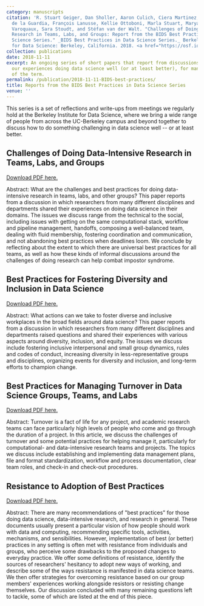 ```yaml
---
category: manuscripts
citation: 'R. Stuart Geiger, Dan Sholler, Aaron Culich, Ciera Martinez, Fernando Hoces
  de la Guardia, François Lanusse, Kellie Ottoboni, Marla Stuart, Maryam Vareth, Nelle
  Varoquaux, Sara Stoudt, and Stéfan van der Walt. "Challenges of Doing Data-Intensive
  Research in Teams, Labs, and Groups: Report from the BIDS Best Practices in Data
  Science Series." _BIDS Best Practices in Data Science Series._ Berkeley Institute
  for Data Science: Berkeley, California. 2018. <a href="https://osf.io/preprints/socarxiv/a7b3m/download">doi:10.31235/osf.io/a7b3m</a>'
collection: publications
date: 2018-11-11
excerpt: An ongoing series of short papers that report from discussions where we share
  our experiences doing data science well (or at least better), for many definitions
  of the term.
permalink: /publication/2018-11-11-BIDS-best-practices/
title: Reports from the BIDS Best Practices in Data Science Series
venue: ''
---
```


This series is a set of reflections and write-ups from meetings we regularly hold at the Berkeley Institute for Data Science, where we bring a wide range of people from across the UC-Berkeley campus and beyond together to discuss how to do something challenging in data science well -- or at least better.

## Challenges of Doing Data-Intensive Research in Teams, Labs, and Groups

<a href="https://osf.io/preprints/socarxiv/a7b3m/download">Download PDF here.</a>

Abstract: What are the challenges and best practices for doing data-intensive research in teams, labs, and other groups? This paper reports from a discussion in which researchers from many different disciplines and departments shared their experiences on doing data science in their domains. The issues we discuss range from the technical to the social, including issues with getting on the same computational stack, workflow and pipeline management, handoffs, composing a well-balanced team, dealing with fluid membership, fostering coordination and communication, and not abandoning best practices when deadlines loom. We conclude by reflecting about the extent to which there are universal best practices for all teams, as well as how these kinds of informal discussions around the challenges of doing research can help combat impostor syndrome.



## Best Practices for Fostering Diversity and Inclusion in Data Science

<a href="https://osf.io/preprints/socarxiv/8gsjz/download">Download PDF here.</a>

Abstract: What actions can we take to foster diverse and inclusive workplaces in the broad fields around data science? This paper reports from a discussion in which researchers from many different disciplines and departments raised questions and shared their experiences with various aspects around diversity, inclusion, and equity. The issues we discuss include fostering inclusive interpersonal and small group dynamics, rules and codes of conduct, increasing diversity in less-representative groups and disciplines, organizing events for diversity and inclusion, and long-term efforts to champion change.



## Best Practices for Managing Turnover in Data Science Groups, Teams, and Labs

<a href="https://osf.io/preprints/socarxiv/wsxru/download">Download PDF here.</a>

Abstract: Turnover is a fact of life for any project, and academic research teams can face particularly high levels of people who come and go through the duration of a project. In this article, we discuss the challenges of turnover and some potential practices for helping manage it, particularly for computational- and data-intensive research teams and projects. The topics we discuss include establishing and implementing data management plans, file and format standardization, workflow and process documentation, clear team roles, and check-in and check-out procedures.



## Resistance to Adoption of Best Practices

<a href="https://osf.io/preprints/socarxiv/qr8cz/download">Download PDF here.</a>

Abstract: There are many recommendations of "best practices" for those doing data science, data-intensive research, and research in general. These documents usually present a particular vision of how people should work with data and computing, recommending specific tools, activities, mechanisms, and sensibilities. However, implementation of best (or better) practices in any setting is often met with resistance from individuals and groups, who perceive some drawbacks to the proposed changes to everyday practice. We offer some definitions of resistance, identify the sources of researchers' hesitancy to adopt new ways of working, and describe some of the ways resistance is manifested in data science teams. We then offer strategies for overcoming resistance based on our group members' experiences working alongside resistors or resisting change themselves. Our discussion concluded with many remaining questions left to tackle, some of which are listed at the end of this piece.